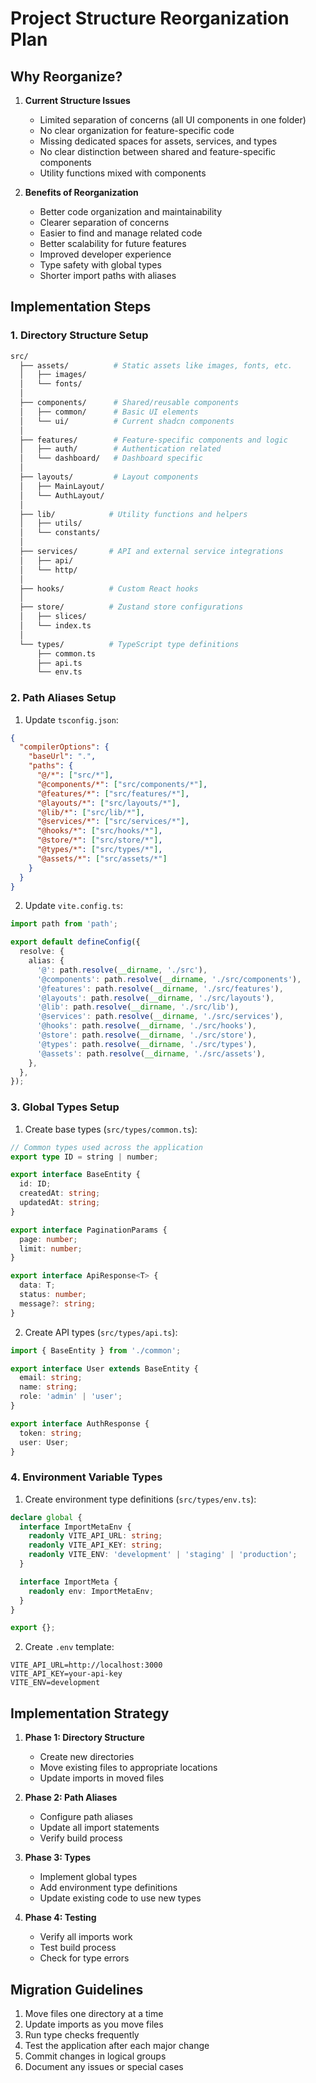 # Project Structure Reorganization Plan

## Why Reorganize?

1. **Current Structure Issues**

   - Limited separation of concerns (all UI components in one folder)
   - No clear organization for feature-specific code
   - Missing dedicated spaces for assets, services, and types
   - No clear distinction between shared and feature-specific components
   - Utility functions mixed with components

2. **Benefits of Reorganization**
   - Better code organization and maintainability
   - Clearer separation of concerns
   - Easier to find and manage related code
   - Better scalability for future features
   - Improved developer experience
   - Type safety with global types
   - Shorter import paths with aliases

## Implementation Steps

### 1. Directory Structure Setup

```bash
src/
  ├── assets/          # Static assets like images, fonts, etc.
  │   ├── images/
  │   └── fonts/
  │
  ├── components/      # Shared/reusable components
  │   ├── common/      # Basic UI elements
  │   └── ui/          # Current shadcn components
  │
  ├── features/        # Feature-specific components and logic
  │   ├── auth/        # Authentication related
  │   └── dashboard/   # Dashboard specific
  │
  ├── layouts/         # Layout components
  │   ├── MainLayout/
  │   └── AuthLayout/
  │
  ├── lib/            # Utility functions and helpers
  │   ├── utils/
  │   └── constants/
  │
  ├── services/       # API and external service integrations
  │   ├── api/
  │   └── http/
  │
  ├── hooks/          # Custom React hooks
  │
  ├── store/          # Zustand store configurations
  │   ├── slices/
  │   └── index.ts
  │
  └── types/          # TypeScript type definitions
      ├── common.ts
      ├── api.ts
      └── env.ts
```

### 2. Path Aliases Setup

1. Update `tsconfig.json`:

```json
{
  "compilerOptions": {
    "baseUrl": ".",
    "paths": {
      "@/*": ["src/*"],
      "@components/*": ["src/components/*"],
      "@features/*": ["src/features/*"],
      "@layouts/*": ["src/layouts/*"],
      "@lib/*": ["src/lib/*"],
      "@services/*": ["src/services/*"],
      "@hooks/*": ["src/hooks/*"],
      "@store/*": ["src/store/*"],
      "@types/*": ["src/types/*"],
      "@assets/*": ["src/assets/*"]
    }
  }
}
```

2. Update `vite.config.ts`:

```typescript
import path from 'path';

export default defineConfig({
  resolve: {
    alias: {
      '@': path.resolve(__dirname, './src'),
      '@components': path.resolve(__dirname, './src/components'),
      '@features': path.resolve(__dirname, './src/features'),
      '@layouts': path.resolve(__dirname, './src/layouts'),
      '@lib': path.resolve(__dirname, './src/lib'),
      '@services': path.resolve(__dirname, './src/services'),
      '@hooks': path.resolve(__dirname, './src/hooks'),
      '@store': path.resolve(__dirname, './src/store'),
      '@types': path.resolve(__dirname, './src/types'),
      '@assets': path.resolve(__dirname, './src/assets'),
    },
  },
});
```

### 3. Global Types Setup

1. Create base types (`src/types/common.ts`):

```typescript
// Common types used across the application
export type ID = string | number;

export interface BaseEntity {
  id: ID;
  createdAt: string;
  updatedAt: string;
}

export interface PaginationParams {
  page: number;
  limit: number;
}

export interface ApiResponse<T> {
  data: T;
  status: number;
  message?: string;
}
```

2. Create API types (`src/types/api.ts`):

```typescript
import { BaseEntity } from './common';

export interface User extends BaseEntity {
  email: string;
  name: string;
  role: 'admin' | 'user';
}

export interface AuthResponse {
  token: string;
  user: User;
}
```

### 4. Environment Variable Types

1. Create environment type definitions (`src/types/env.ts`):

```typescript
declare global {
  interface ImportMetaEnv {
    readonly VITE_API_URL: string;
    readonly VITE_API_KEY: string;
    readonly VITE_ENV: 'development' | 'staging' | 'production';
  }

  interface ImportMeta {
    readonly env: ImportMetaEnv;
  }
}

export {};
```

2. Create `.env` template:

```env
VITE_API_URL=http://localhost:3000
VITE_API_KEY=your-api-key
VITE_ENV=development
```

## Implementation Strategy

1. **Phase 1: Directory Structure**

   - Create new directories
   - Move existing files to appropriate locations
   - Update imports in moved files

2. **Phase 2: Path Aliases**

   - Configure path aliases
   - Update all import statements
   - Verify build process

3. **Phase 3: Types**

   - Implement global types
   - Add environment type definitions
   - Update existing code to use new types

4. **Phase 4: Testing**
   - Verify all imports work
   - Test build process
   - Check for type errors

## Migration Guidelines

1. Move files one directory at a time
2. Update imports as you move files
3. Run type checks frequently
4. Test the application after each major change
5. Commit changes in logical groups
6. Document any issues or special cases
